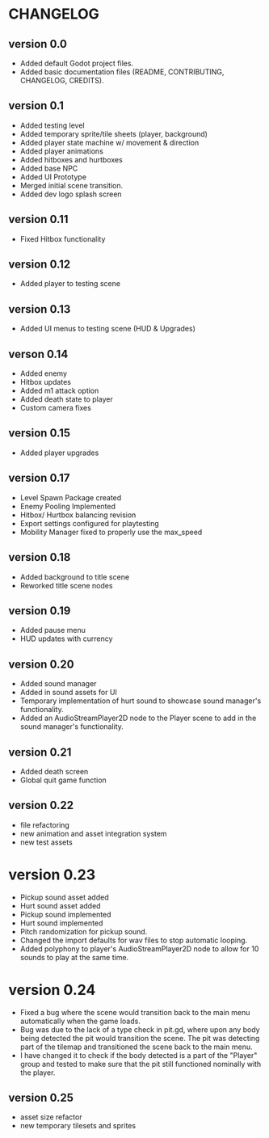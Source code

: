 # CHANGELOG

## version 0.0

- Added default Godot project files.
- Added basic documentation files (README, CONTRIBUTING, CHANGELOG, CREDITS).

## version 0.1

- Added testing level
- Added temporary sprite/tile sheets (player, background)
- Added player state machine w/ movement & direction
- Added player animations
- Added hitboxes and hurtboxes
- Added base NPC
- Added UI Prototype
- Merged initial scene transition.
- Added dev logo splash screen

## version 0.11

- Fixed Hitbox functionality

## version 0.12

- Added player to testing scene

## version 0.13

- Added UI menus to testing scene (HUD & Upgrades)

## verson 0.14

- Added enemy
- Hitbox updates
- Added m1 attack option
- Added death state to player
- Custom camera fixes

## version 0.15

- Added player upgrades

## version 0.17

- Level Spawn Package created
- Enemy Pooling Implemented
- Hitbox/ Hurtbox balancing revision
- Export settings configured for playtesting
- Mobility Manager fixed to properly use the max_speed

## version 0.18

- Added background to title scene
- Reworked title scene nodes

## version 0.19

- Added pause menu
- HUD updates with currency

## version 0.20

- Added sound manager
- Added in sound assets for UI
- Temporary implementation of hurt sound to showcase sound manager's functionality.
- Added an AudioStreamPlayer2D node to the Player scene to add in the sound manager's functionality.

## version 0.21

- Added death screen
- Global quit game function

## version 0.22

- file refactoring
- new animation and asset integration system
- new test assets

# version 0.23

- Pickup sound asset added
- Hurt sound asset added
- Pickup sound implemented
- Hurt sound implemented
- Pitch randomization for pickup sound.
- Changed the import defaults for wav files to stop automatic looping.
- Added polyphony to player's AudioStreamPlayer2D node to allow for 10 sounds to play at the same time.

# version 0.24

- Fixed a bug where the scene would transition back to the main menu automatically when the game loads.
- Bug was due to the lack of a type check in pit.gd, where upon any body being detected the pit would transition the scene. The pit was detecting part of the tilemap and transitioned the scene back to the main menu.
- I have changed it to check if the body detected is a part of the "Player" group and tested to make sure that the pit still functioned nominally with the player.

## version 0.25

- asset size refactor
- new temporary tilesets and sprites
